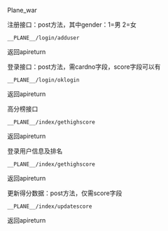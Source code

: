 Plane_war

注册接口：post方法，其中gender：1=男 2=女

`__PLANE__/login/adduser `

返回apireturn



登录接口：post方法，需cardno字段，score字段可以有

`__PLANE__/login/oklogin `

返回apireturn



高分榜接口

`__PLANE__/index/gethighscore `

返回apireturn



登录用户信息及排名

`__PLANE__/index/gethighscore` 

返回apireturn



更新得分数据：post方法，仅需score字段

`__PLANE__/index/updatescore` 

返回apireturn



